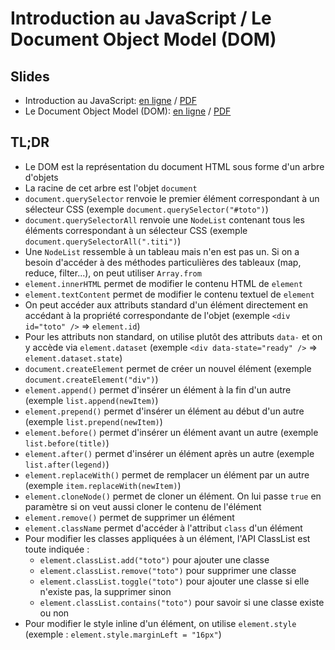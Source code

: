 # Introduction au JavaScript / Le Document Object Model (DOM)

## Slides

* Introduction au JavaScript: [en ligne](https://slides.com/drazik/programmation-web-client-riche-introduction-au-javascript/#/) / [PDF](introduction-au-javascript.pdf)
* Le Document Object Model (DOM): [en ligne](https://slides.com/drazik/programmation-web-client-riche-le-dom/#/) / [PDF](le-dom.pdf)

## TL;DR

* Le DOM est la représentation du document HTML sous forme d'un arbre d'objets
* La racine de cet arbre est l'objet `document`
* `document.querySelector` renvoie le premier élément correspondant à un sélecteur CSS (exemple `document.querySelector("#toto")`)
* `document.querySelectorAll` renvoie une `NodeList` contenant tous les éléments correspondant à un sélecteur CSS (exemple `document.querySelectorAll(".titi")`)
* Une `NodeList` ressemble à un tableau mais n'en est pas un. Si on a besoin d'accéder à des méthodes particulières des tableaux (map, reduce, filter...), on peut utiliser `Array.from`
* `element.innerHTML` permet de modifier le contenu HTML de `element`
* `element.textContent` permet de modifier le contenu textuel de `element`
* On peut accéder aux attributs standard d'un élément directement en accédant à la propriété correspondante de l'objet (exemple `<div id="toto" />` => `element.id`)
* Pour les attributs non standard, on utilise plutôt des attributs `data-` et on y accède via `element.dataset` (exemple `<div data-state="ready" />` => `element.dataset.state`)
* `document.createElement` permet de créer un nouvel élément (exemple `document.createElement("div")`)
* `element.append()` permet d'insérer un élément à la fin d'un autre (exemple `list.append(newItem)`)
* `element.prepend()` permet d'insérer un élément au début d'un autre (exemple `list.prepend(newItem)`)
* `element.before()` permet d'insérer un élément avant un autre (exemple `list.before(title)`)
* `element.after()` permet d'insérer un élément après un autre (exemple `list.after(legend)`)
* `element.replaceWith()` permet de remplacer un élément par un autre (exemple `item.replaceWith(newItem)`)
* `element.cloneNode()` permet de cloner un élément. On lui passe `true` en paramètre si on veut aussi cloner le contenu de l'élément
* `element.remove()` permet de supprimer un élément
* `element.className` permet d'accéder à l'attribut `class` d'un élément
* Pour modifier les classes appliquées à un élément, l'API ClassList est toute indiquée :
    * `element.classList.add("toto")` pour ajouter une classe
    * `element.classList.remove("toto")` pour supprimer une classe
    * `element.classList.toggle("toto")` pour ajouter une classe si elle n'existe pas, la supprimer sinon
    * `element.classList.contains("toto")` pour savoir si une classe existe ou non
* Pour modifier le style inline d'un élément, on utilise `element.style` (exemple : `element.style.marginLeft = "16px"`)
